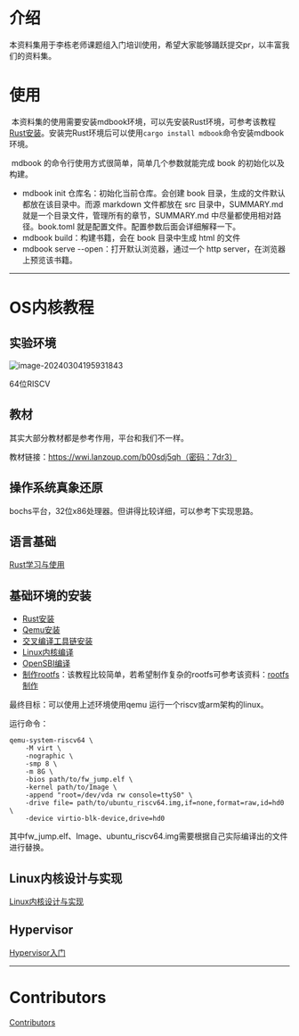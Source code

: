 # 介绍

​        本资料集用于李栋老师课题组入门培训使用，希望大家能够踊跃提交pr，以丰富我们的资料集。



# 使用

​        本资料集的使用需要安装mdbook环境，可以先安装Rust环境，可参考该教程[Rust安装](./setup/Rust安装.md)。安装完Rust环境后可以使用`cargo install mdbook`命令安装mdbook环境。

​        mdbook 的命令行使用方式很简单，简单几个参数就能完成 book 的初始化以及构建。

- mdbook init 仓库名：初始化当前仓库。会创建 book 目录，生成的文件默认都放在该目录中。而源 markdown 文件都放在 src 目录中，SUMMARY.md 就是一个目录文件，管理所有的章节，SUMMARY.md 中尽量都使用相对路径。book.toml 就是配置文件。配置参数后面会详细解释一下。
- mdbook build：构建书籍，会在 book 目录中生成 html 的文件
- mdbook serve --open：打开默认浏览器，通过一个 http server，在浏览器上预览该书籍。



------



# OS内核教程
## 实验环境

![image-20240304195931843](https://s2.loli.net/2024/03/04/q6kGXaDIiWpCAnJ.png)

64位RISCV



## 教材

其实大部分教材都是参考作用，平台和我们不一样。

教材链接：https://wwi.lanzoup.com/b00sdj5qh（密码：7dr3）



## 操作系统真象还原

bochs平台，32位x86处理器。但讲得比较详细，可以参考下实现思路。



## 语言基础

[Rust学习与使用](./Rust学习与使用.md)



## 基础环境的安装

- [Rust安装](./setup/Rust安装.md)
- [Qemu安装](./setup/Qemu编译安装.md)
- [交叉编译工具链安装](./setup/交叉编译工具链安装.md)
- [Linux内核编译](./setup/Linux内核编译.md)
- [OpenSBI编译](./setup/OpenSBI编译.md)
- [制作rootfs](setup/制作rootfs.md)：该教程比较简单，若希望制作复杂的rootfs可参考该资料：[rootfs制作](https://www.cnblogs.com/wsg1100/p/13127636.html)

最终目标：可以使用上述环境使用qemu 运行一个riscv或arm架构的linux。

运行命令：

```shell
qemu-system-riscv64 \
    -M virt \
    -nographic \
    -smp 8 \
    -m 8G \
    -bios path/to/fw_jump.elf \
    -kernel path/to/Image \
    -append "root=/dev/vda rw console=ttyS0" \
    -drive file= path/to/ubuntu_riscv64.img,if=none,format=raw,id=hd0 \
    -device virtio-blk-device,drive=hd0
```

其中fw_jump.elf、Image、ubuntu_riscv64.img需要根据自己实际编译出的文件进行替换。

## Linux内核设计与实现

[Linux内核设计与实现](./linux_kernel/Linux内核设计与实现.md)



## Hypervisor

[Hypervisor入门](./hypervisor/Hypervisor入门.md)



------



# Contributors

[Contributors](misc/contributors.md)
